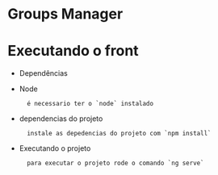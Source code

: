 # Groups Manager #

# Executando o front

* Dependências

* Node

        é necessario ter o `node` instalado
        
* dependencias do projeto

        instale as depedencias do projeto com `npm install`        
        
* Executando o projeto

        para executar o projeto rode o comando `ng serve`
